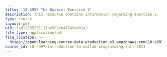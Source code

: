 ```yaml
---
title: '18.S997 The Basics: Exercise 3'
description: This resource contains information regarding exercise 3.
type: course
layout: pdf
uid: 1bd12235291111be582c84f749ee01a2
file_type: application/pdf
file_location: >-
  https://open-learning-course-data-production.s3.amazonaws.com/18-s997-introduction-to-matlab-programming-fall-2011/1bd12235291111be582c84f749ee01a2_MIT18_S997F11_Exercise_3.pdf
course_id: 18-s997-introduction-to-matlab-programming-fall-2011
---
```

